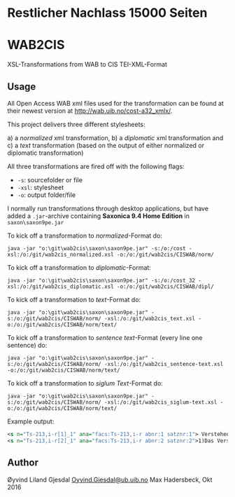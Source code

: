 ﻿# Restlicher Nachlass 15000 Seiten

WAB2CIS
=======

XSL-Transformations from WAB to CIS TEI-XML-Format

Usage
-----

All Open Access WAB xml files used for the transformation can be found at their newest version at <http://wab.uib.no/cost-a32_xmlx/>.


This project delivers three different stylesheets:

a) a *normalized* xml transformation,
b) a *diplomatic* xml transformation and
c) a *text* transformation (based on the output of either normalized or diplomatic transformation)

All three transformations are fired off with the following flags:

* `-s`: sourcefolder or file
* `-xsl`: stylesheet
* `-o`: output folder/file

I normally run transformations through desktop applications, but have added a `.jar`-archive containing **Saxonica 9.4 Home Edition** in `saxon\saxon9pe.jar`

To kick off a transformation to *normalized*-Format do:

    java -jar "o:\git\wab2cis\saxon\saxon9pe.jar" -s:/o:/cost -xsl:/o:/git/wab2cis_normalized.xsl -o:/o:/git/wab2cis/CISWAB/norm/

To kick off a transformation to *diplomatic*-Format:

    java -jar "o:\git\wab2cis\saxon\saxon9pe.jar" -s:/o:/cost_32 -xsl:/o:/git/wab2cis_diplomatic.xsl -o:/o:/git/wab2cis/CISWAB/dipl/

To kick off a transformation to *text*-Format do:

    java -jar "o:\git\wab2cis\saxon\saxon9pe.jar" -s:/o:/git/wab2cis/CISWAB/norm/ -xsl:/o:/git/wab2cis_text.xsl -o:/o:/git/wab2cis/CISWAB/norm/text/


To kick off a transformation to *sentence text*-Format (every line one sentence) do:


    java -jar "o:\git\wab2cis\saxon\saxon9pe.jar" -s:/o:/git/wab2cis/CISWAB/norm/ -xsl:/o:/git/wab2cis_sentence-text.xsl -o:/o:/git/wab2cis/CISWAB/norm/text/


To kick off a transformation to *siglum Text*-Format do:

    java -jar "o:\git\wab2cis\saxon\saxon9pe.jar" -s:/o:/git/wab2cis/CISWAB/norm/ -xsl:/o:/git/wab2cis_siglum-text.xsl -o:/o:/git/wab2cis/CISWAB/norm/text/

Example output:

```xml
<s n="Ts-213,i-r[1]_1" ana="facs:Ts-213,i-r abnr:1 satznr:1"> Verstehen.</s>
<s n="Ts-213,i-r[2]_1" ana="facs:Ts-213,i-r abnr:2 satznr:2">1)Das Verstehen, die Meinung, fällt aus unsrer Betrachtung heraus.</s>
```


Author
------

Øyvind Liland Gjesdal <Oyvind.Gjesdal@ub.uib.no>
Max Hadersbeck, Okt 2016
